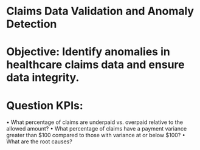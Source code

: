 # Claims Data Validation and Anomaly Detection

# Objective: Identify anomalies in healthcare claims data and ensure data integrity.

# Question KPIs:
•	What percentage of claims are underpaid vs. overpaid relative to the allowed amount?
•	What percentage of claims have a payment variance greater than $100 compared to those with variance at or below $100?
•	What are the root causes?

